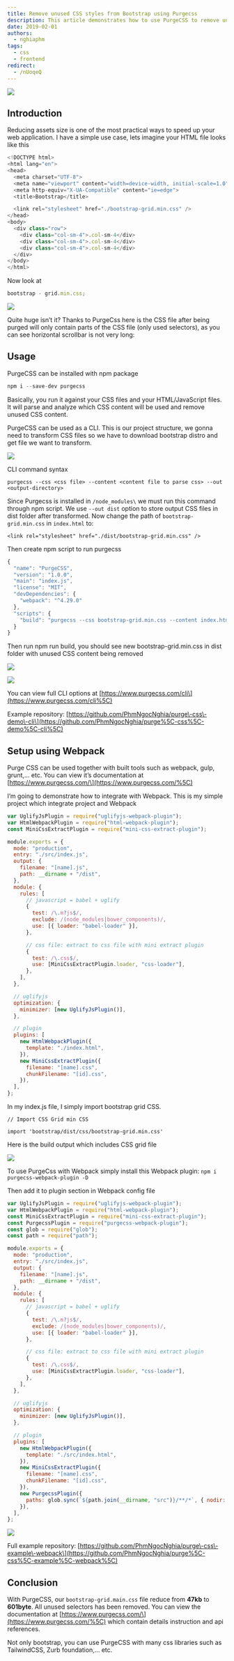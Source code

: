 ```yaml
---
title: Remove unused CSS styles from Bootstrap using Purgecss
description: This article demonstrates how to use PurgeCSS to remove unused CSS styles from Bootstrap.
date: 2019-02-01
authors:
  - nghiaphm
tags:
  - css
  - frontend
redirect:
  - /nUoqeQ
---
```


![](assets/remove-unused-css-styles-from-bootstrap-using-purgecss_50067f1125ee42d2d68068bd93443235_md5.webp)

## Introduction

Reducing assets size is one of the most practical ways to speed up your web application. I have a simple use case, lets imagine your HTML file looks like this

```javascript
<!DOCTYPE html>
<html lang="en">
<head>
  <meta charset="UTF-8">
  <meta name="viewport" content="width=device-width, initial-scale=1.0">
  <meta http-equiv="X-UA-Compatible" content="ie=edge">
  <title>Bootstrap</title>

  <link rel="stylesheet" href="./bootstrap-grid.min.css" />
</head>
<body>
  <div class="row">
    <div class="col-sm-4">.col-sm-4</div>
    <div class="col-sm-4">.col-sm-4</div>
    <div class="col-sm-4">.col-sm-4</div>
  </div>
</body>
</html>
```

Now look at

```javascript
bootstrap - grid.min.css;
```

![](assets/remove-unused-css-styles-from-bootstrap-using-purgecss_50067f1125ee42d2d68068bd93443235_md5.webp)

Quite huge isn’t it? Thanks to PurgeCss here is the CSS file after being purged will only contain parts of the CSS file (only used selectors), as you can see horizontal scrollbar is not very long:

## Usage

PurgeCSS can be installed with npm package

```javascript
npm i --save-dev purgecss
```

Basically, you run it against your CSS files and your HTML/JavaScript files. It will parse and analyze which CSS content will be used and remove unused CSS content.

PurgeCSS can be used as a CLI. This is our project structure, we gonna need to transform CSS files so we have to download bootstrap distro and get file we want to transform.

![](assets/remove-unused-css-styles-from-bootstrap-using-purgecss_a903c03602f38038a2c4e4eb4344e0b9_md5.webp)

CLI command syntax

`purgecss --css <css file> --content <content file to parse css> --out <output-directory>`

Since Purgecss is installed in `/node_modules\` we must run this command through npm script. We use `--out dist` option to store output CSS files in dist folder after transformed. Now change the path of `bootstrap-grid.min.css` in `index.html` to:

`<link rel="stylesheet" href="./dist/bootstrap-grid.min.css" />`

Then create npm script to run purgecss

```javascript
{
  "name": "PurgeCSS",
  "version": "1.0.0",
  "main": "index.js",
  "license": "MIT",
  "devDependencies": {
    "webpack": "^4.29.0"
  },
  "scripts": {
    "build": "purgecss --css bootstrap-grid.min.css --content index.html --out dist/"
  }
}
```

Then run npm run build, you should see new bootstrap-grid.min.css in dist folder with unused CSS content being removed

![](assets/remove-unused-css-styles-from-bootstrap-using-purgecss_04ee21f4b60188ce76c21df96695e6cf_md5.webp)

![](assets/remove-unused-css-styles-from-bootstrap-using-purgecss_dd640e027b4421ee74d88c2864f0c9ed_md5.webp)

You can view full CLI options at [https://www.purgecss.com/cli\](https://www.purgecss.com/cli%5C)

Example repository: [https://github.com/PhmNgocNghia/purge\-css\-demo\-cli\](https://github.com/PhmNgocNghia/purge%5C-css%5C-demo%5C-cli%5C)

## Setup using Webpack

Purge CSS can be used together with built tools such as webpack, gulp, grunt,… etc. You can view it’s documentation at [https://www.purgecss.com/\](https://www.purgecss.com/%5C)

I’m going to demonstrate how to integrate with Webpack. This is my simple project which integrate project and Webpack

```javascript
var UglifyJsPlugin = require("uglifyjs-webpack-plugin");
var HtmlWebpackPlugin = require("html-webpack-plugin");
const MiniCssExtractPlugin = require("mini-css-extract-plugin");

module.exports = {
  mode: "production",
  entry: "./src/index.js",
  output: {
    filename: "[name].js",
    path: __dirname + "/dist",
  },
  module: {
    rules: [
      // javascript = babel + uglify
      {
        test: /\.m?js$/,
        exclude: /(node_modules|bower_components)/,
        use: [{ loader: "babel-loader" }],
      },

      // css file: extract to css file with mini extract plugin
      {
        test: /\.css$/,
        use: [MiniCssExtractPlugin.loader, "css-loader"],
      },
    ],
  },

  // uglifyjs
  optimization: {
    minimizer: [new UglifyJsPlugin()],
  },

  // plugin
  plugins: [
    new HtmlWebpackPlugin({
      template: "./index.html",
    }),
    new MiniCssExtractPlugin({
      filename: "[name].css",
      chunkFilename: "[id].css",
    }),
  ],
};
```

In my index.js file, I simply import bootstrap grid CSS.

`// Import CSS Grid min CSS`

`import 'bootstrap/dist/css/bootstrap-grid.min.css'`

Here is the build output which includes CSS grid file

![](assets/remove-unused-css-styles-from-bootstrap-using-purgecss_429bb8c82f4e38465293c6f79d782394_md5.webp)

To use PurgeCss with Webpack simply install this Webpack plugin: `npm i purgecss-webpack-plugin -D`

Then add it to plugin section in Webpack config file

```javascript
var UglifyJsPlugin = require("uglifyjs-webpack-plugin");
var HtmlWebpackPlugin = require("html-webpack-plugin");
const MiniCssExtractPlugin = require("mini-css-extract-plugin");
const PurgecssPlugin = require("purgecss-webpack-plugin");
const glob = require("glob");
const path = require("path");

module.exports = {
  mode: "production",
  entry: "./src/index.js",
  output: {
    filename: "[name].js",
    path: __dirname + "/dist",
  },
  module: {
    rules: [
      // javascript = babel + uglify
      {
        test: /\.m?js$/,
        exclude: /(node_modules|bower_components)/,
        use: [{ loader: "babel-loader" }],
      },

      // css file: extract to css file with mini extract plugin
      {
        test: /\.css$/,
        use: [MiniCssExtractPlugin.loader, "css-loader"],
      },
    ],
  },

  // uglifyjs
  optimization: {
    minimizer: [new UglifyJsPlugin()],
  },

  // plugin
  plugins: [
    new HtmlWebpackPlugin({
      template: "./src/index.html",
    }),
    new MiniCssExtractPlugin({
      filename: "[name].css",
      chunkFilename: "[id].css",
    }),
    new PurgecssPlugin({
      paths: glob.sync(`${path.join(__dirname, "src")}/**/*`, { nodir: true }),
    }),
  ],
};
```

![](assets/remove-unused-css-styles-from-bootstrap-using-purgecss_97c7bfa1adf49d7c225f00976d99eb8c_md5.webp)

Full example repository: [https://github.com/PhmNgocNghia/purge\-css\-example\-webpack\](https://github.com/PhmNgocNghia/purge%5C-css%5C-example%5C-webpack%5C)

## Conclusion

With PurgeCSS, our `bootstrap-grid.main.css` file reduce from **47kb** to **601byte**. All unused selectors has been removed. You can view the documentation at [https://www.purgecss.com/\](https://www.purgecss.com/%5C) which contain details instruction and api references.

Not only bootstrap, you can use PurgeCSS with many css libraries such as TailwindCSS, Zurb foundation,... etc.
